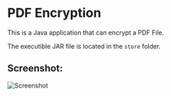 # PDF Encryption
This is a Java application that can encrypt a PDF File.

The executible JAR file is located in the ```store``` folder.

## Screenshot:
![Screenshot](https://github.com/AbinashChetia/PDFEncryption/blob/main/ss.png)
